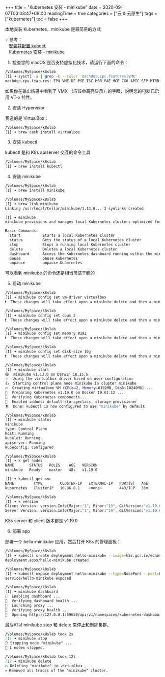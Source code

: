 +++
title = "Kubernetes 安装 - minikube"
date = 2020-09-07T03:08:47+08:00
readingTime = true
categories = ["云 & 云原生"]
tags = ["kubernetes"]
toc = false
+++

本地安装 Kubernetes，minikube 是最简易的方式

<!--more-->

💡 参考：  
<i class="fas fa-external-link-alt"></i>&nbsp;&nbsp; [安装并配置 kubectl](https://kubernetes.io/zh/docs/tasks/tools/install-kubectl/)  
<i class="fas fa-external-link-alt"></i>&nbsp;&nbsp; [Kubernetes 安装 - minikube](https://kubernetes.io/zh/docs/tasks/tools/install-minikube/)

1. 检查您的 macOS 是否支持虚拟化技术，请运行下面的命令：

```bash
/Volumes/MySpace/k8slab
[I] ➜ sysctl -a | grep -E --color 'machdep.cpu.features|VMX'
machdep.cpu.features: FPU VME DE PSE TSC MSR PAE MCE CX8 APIC SEP MTRR PGE MCA CMOV PAT PSE36 CLFSH DS ACPI MMX FXSR SSE SSE2 SS HTT TM PBE SSE3 PCLMULQDQ DTES64 MON DSCPL VMX EST TM2 SSSE3 FMA CX16 TPR PDCM SSE4.1 SSE4.2 x2APIC MOVBE POPCNT AES PCID XSAVE OSXSAVE SEGLIM64 TSCTMR AVX1.0 RDRAND F16C
```

如果你在输出结果中看到了 VMX （应该会高亮显示）的字眼，说明您的电脑已启用 VT-x 特性。

2. 安装 Hypervisor

我选的是 VirtualBox：

```bash
/Volumes/MySpace/k8slab
[I] ➜ brew cask install virtualbox
```

3. 安装 kubectl

kubectl 是和 K8s apiserver 交互的命令工具

```bash
/Volumes/MySpace/k8slab
[I] ➜ brew install kubectl
```

4. 安装 minikube

```bash
/Volumes/MySpace/k8slab
[I] ➜ brew install minikube

/Volumes/MySpace/k8slab
[I] ➜ brew link minikube
Linking /usr/local/Cellar/minikube/1.13.0... 3 symlinks created

[I] ➜ minikube
minikube provisions and manages local Kubernetes clusters optimized for development workflows.

Basic Commands:
  start          Starts a local Kubernetes cluster
  status         Gets the status of a local Kubernetes cluster
  stop           Stops a running local Kubernetes cluster
  delete         Deletes a local Kubernetes cluster
  dashboard      Access the Kubernetes dashboard running within the minikube cluster
  pause          pause Kubernetes
  unpause        unpause Kubernetes
```

可以看到 minikube 的命令还是相当简洁干脆的

5. 启动 minikube

```bash
/Volumes/MySpace/k8slab
[I] ➜ minikube config set vm-driver virtualbox
❗  These changes will take effect upon a minikube delete and then a minikube start

/Volumes/MySpace/k8slab
[I] ➜ minikube config set cpus 2
❗  These changes will take effect upon a minikube delete and then a minikube start

/Volumes/MySpace/k8slab
[I] ➜ minikube config set memory 8192
❗  These changes will take effect upon a minikube delete and then a minikube start

/Volumes/MySpace/k8slab
[I] ➜ minikube config set disk-size 10g
❗  These changes will take effect upon a minikube delete and then a minikube start

/Volumes/MySpace/k8slab
[I] ➜ minikube start
😄  minikube v1.13.0 on Darwin 10.15.6
✨  Using the virtualbox driver based on user configuration
👍  Starting control plane node minikube in cluster minikube
🔥  Creating virtualbox VM (CPUs=2, Memory=8192MB, Disk=10240MB) ...
🐳  Preparing Kubernetes v1.19.0 on Docker 19.03.12 ...
🔎  Verifying Kubernetes components...
🌟  Enabled addons: default-storageclass, storage-provisioner
🏄  Done! kubectl is now configured to use "minikube" by default

/Volumes/MySpace/k8slab
[I] ➜ minikube status
minikube
type: Control Plane
host: Running
kubelet: Running
apiserver: Running
kubeconfig: Configured

/Volumes/MySpace/k8slab
[I] ➜ k get nodes
NAME       STATUS   ROLES    AGE   VERSION
minikube   Ready    master   48s   v1.19.0

[I] ➜ kubectl get svc
NAME         TYPE        CLUSTER-IP   EXTERNAL-IP   PORT(S)   AGE
kubernetes   ClusterIP   10.96.0.1    <none>        443/TCP   38m

/Volumes/MySpace/k8slab
[I] ➜ k version
Client Version: version.Info{Major:"1", Minor:"19", GitVersion:"v1.19.0", GitCommit:"e19964183377d0ec2052d1f1fa930c4d7575bd50", GitTreeState:"clean", BuildDate:"2020-08-26T21:54:15Z", GoVersion:"go1.15", Compiler:"gc", Platform:"darwin/amd64"}
Server Version: version.Info{Major:"1", Minor:"19", GitVersion:"v1.19.0", GitCommit:"e19964183377d0ec2052d1f1fa930c4d7575bd50", GitTreeState:"clean", BuildDate:"2020-08-26T14:23:04Z", GoVersion:"go1.15", Compiler:"gc", Platform:"linux/a /0.1s
```

K8s server 和 client 版本都是 v1.19.0

6. 部署 app

部署一个 hello-minikube 应用，然后打开 K8s 的管理面板：

```bash
/Volumes/MySpace/k8slab
[I] ➜ kubectl create deployment hello-minikube --image=k8s.gcr.io/echoserver:1.4
deployment.apps/hello-minikube created

/Volumes/MySpace/k8slab
[I] ➜ kubectl expose deployment hello-minikube --type=NodePort --port=8080
service/hello-minikube exposed

/Volumes/MySpace/k8slab
[I] ➜ minikube dashboard
🔌  Enabling dashboard ...
🤔  Verifying dashboard health ...
🚀  Launching proxy ...
🤔  Verifying proxy health ...
🎉  Opening http://127.0.0.1:59659/api/v1/namespaces/kubernetes-dashboard/services/http:kubernetes-dashboard:/proxy/ in your default browser...
```

最后可以 minikube stop 和 delete 来停止和删除集群。

```md
/Volumes/MySpace/k8slab took 2s
[I] ➜ minikube stop
✋ Stopping node "minikube" ...
🛑 1 nodes stopped.

/Volumes/MySpace/k8slab took 12s
[I] ➜ minikube delete
🔥 Deleting "minikube" in virtualbox ...
💀 Removed all traces of the "minikube" cluster.
```
